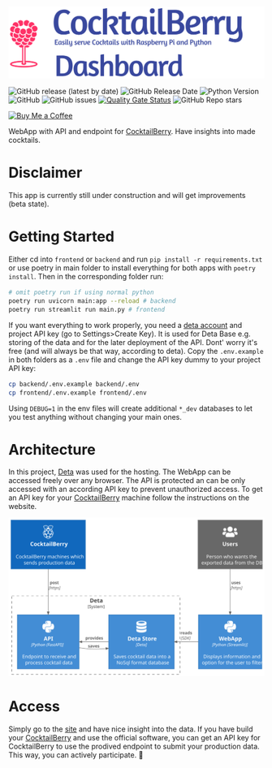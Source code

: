 <img src="docs/pictures/logo_dashboard.png" alt="CocktailBerry" width="750"/>

![GitHub release (latest by date)](https://img.shields.io/github/v/release/AndreWohnsland/CocktailBerry-WebApp)
![GitHub Release Date](https://img.shields.io/github/release-date/AndreWohnsland/CocktailBerry-WebApp)
![Python Version](https://img.shields.io/badge/python-%3E%3D%203.9-blue)
![GitHub](https://img.shields.io/github/license/AndreWohnsland/CocktailBerry-WebApp)
![GitHub issues](https://img.shields.io/github/issues-raw/AndreWohnsland/CocktailBerry-WebApp)
[![Quality Gate Status](https://sonarcloud.io/api/project_badges/measure?project=AndreWohnsland_CocktailBerry-WebApp&metric=alert_status)](https://sonarcloud.io/summary/new_code?id=AndreWohnsland_CocktailBerry-WebApp)
![GitHub Repo stars](https://img.shields.io/github/stars/AndreWohnsland/CocktailBerry-WebApp?style=social)

[![Buy Me a Coffee](https://img.shields.io/badge/buy%20me%20a%20coffee-donate-yellow)](https://www.buymeacoffee.com/AndreWohnsland)

WebApp with API and endpoint for [CocktailBerry](https://github.com/AndreWohnsland/CocktailBerry). Have insights into made cocktails.

# Disclaimer

This app is currently still under construction and will get improvements (beta state).

# Getting Started

Either cd into `frontend` or `backend` and run `pip install -r requirements.txt` or use poetry in main folder to install everything for both apps with `poetry install`. Then in the corresponding folder run:

```bash
# omit poetry run if using normal python
poetry run uvicorn main:app --reload # backend
poetry run streamlit run main.py # frontend
```

If you want everything to work properly, you need a [deta account](https://web.deta.sh/) and project API key (go to Settings>Create Key). It is used for Deta Base e.g. storing of the data and for the later deployment of the API. Dont' worry it's free (and will always be that way, according to deta). Copy the `.env.example` in both folders as a `.env` file and change the API key dummy to your project API key:

```bash
cp backend/.env.example backend/.env
cp frontend/.env.example frontend/.env
```

Using `DEBUG=1` in the env files will create additional `*_dev` databases to let you test anything without changing your main ones.

# Architecture

In this project, [Deta](https://docs.deta.sh/docs/home/) was used for the hosting. The WebApp can be accessed freely over any browser. The API is protected an can be only accessed with an according API key to prevent unauthorized access. To get an API key for your [CocktailBerry](https://github.com/AndreWohnsland/CocktailBerry) machine follow the instructions on the website. 

![ProgramSchema](docs/diagrams/out/Schema.svg)

# Access

Simply go to the [site](https://share.streamlit.io/andrewohnsland/cocktailberry-webapp/main/frontend/main.py) and have nice insight into the data. If you have build your [CocktailBerry](https://github.com/AndreWohnsland/CocktailBerry) and use the official software, you can get an API key for CocktailBerry to use the prodived endpoint to submit your production data. This way, you can actively participate. 🙌